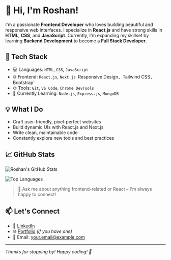 
# 👋 Hi, I'm Roshan!

I'm a passionate **Frontend Developer** who loves building beautiful and responsive web interfaces. I specialize in **React.js** and have strong skills in **HTML**, **CSS**, and **JavaScript**. Currently, I'm expanding my skillset by learning **Backend Development** to become a **Full Stack Developer**.

## 🚀 Tech Stack

- 💻 Languages: `HTML`, `CSS`, `JavaScript`
- 🌐 Frontend: `React.js`, `Next.js `Responsive Design`, `Tailwind CSS`, `Bootstrap`
- ⚙️ Tools: `Git`, `VS Code`, `Chrome DevTools`
- 🔧 Currently Learning: `Node.js`, `Express.js`, `MongoDB`

## 💡 What I Do

- Craft user-friendly, pixel-perfect websites
- Build dynamic UIs with React.js and Next.js
- Write clean, maintainable code
- Constantly explore new tools and best practices

## 📈 GitHub Stats

![Roshan's GitHub Stats](https://github-readme-stats.vercel.app/api?username=your-username&show_icons=true&theme=tokyonight)

![Top Languages](https://github-readme-stats.vercel.app/api/top-langs/?username=your-username&layout=compact&theme=tokyonight)

> 💬 Ask me about anything frontend-related or React – I'm always happy to connect!

## 📫 Let's Connect

- 💼 [LinkedIn](https://www.linkedin.com/in/your-link/)
- 🌐 [Portfolio](https://yourportfolio.com) *(if you have one)*
- 📧 Email: your.email@example.com

---

_Thanks for stopping by! Happy coding! 🚀_
